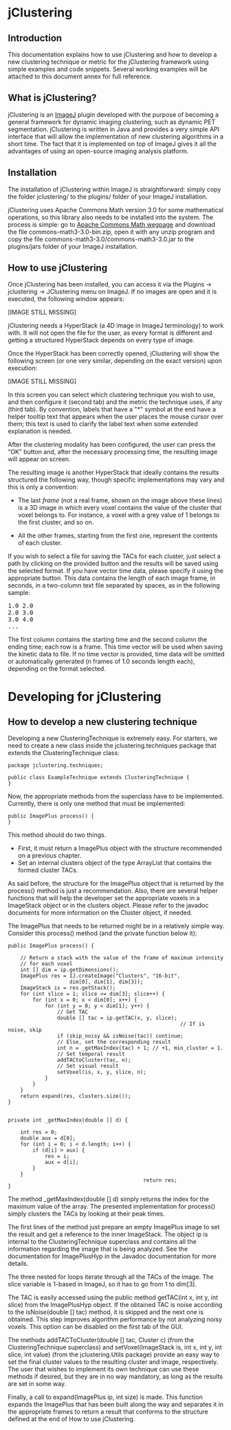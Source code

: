 # jClustering

## Introduction

This documentation explains how to use jClustering and how to develop a new
clustering technique or metric for the jClustering framework using simple
examples and code snippets. Several working examples will be attached to this
document annex for full reference.

## What is jClustering?

jClustering is an [ImageJ](http://rsbweb.nih.gov/ij/) plugin developed with the
purpose of becoming a general framework for dynamic imaging clustering, such as
dynamic PET segmentation. jClustering is written in Java and provides a very
simple API interface that will allow the implementation of new clustering
algorithms in a short time. The fact that it is implemented on top of ImageJ
gives it all the advantages of using an open-source imaging analysis platform.

## Installation

The installation of  jClustering within ImageJ is straightforward: simply copy
the folder jclustering/ to the plugins/ folder of your ImageJ installation.

jClustering uses Apache Commons Math version 3.0 for some mathematical
operations, so this library also needs to be installed into the system. The
process is simple: go to [Apache Commons Math
wegpage](http://commons.apache.org/math/download_math.cgi) and download the
file commons-math3-3.0-bin.zip, open it with any unzip program and copy the
file commons-math3-3.0/commons-math3-3.0.jar to the plugins/jars folder of your
ImageJ installation.

## How to use jClustering
Once jClustering has been installed, you can access it via the Plugins ->
jclustering -> JClustering menu on ImageJ. If no images are open and it is
executed, the following window appears:

[IMAGE STILL MISSING]

jClustering needs a HyperStack (a 4D image in ImageJ terminology) to work with.
It will not open the file for the user, as every format is different and
getting a structured HyperStack depends on every type of image.

Once the HyperStack has been correctly opened, jClustering will show the
following screen (or one very similar, depending on the exact version) upon
execution:

[IMAGE STILL MISSING]

In this screen you can select which clustering technique you wish to use, and
then configure it (second tab) and the metric the technique uses, if any (third
tab). By convention, labels that have a "\*" symbol at the end have a helper
tooltip text that appears when the user places the mouse cursor over them; this
text is used to clarify the label text when some extended explanation is
needed.

After the clustering modality has been configured, the user can press the “OK”
button and, after the necessary processing time, the resulting image will
appear on screen.

The resulting image is another HyperStack that ideally contains the results
structured the following way, though specific implementations may vary and this
is only a convention:

* The last _frame_ (not a real frame, shown on the image above these lines) is
  a 3D image in which every voxel contains the value of the cluster that voxel
  belongs to. For instance, a voxel with a grey value of 1 belongs to the
  first cluster, and so on.

* All the other frames, starting from the first one, represent the contents of
  each cluster.

If you wish to select a file for saving the TACs for each cluster, just select
a path by clicking on the provided button and the results will be saved using
the selected format. If you have vector time data, please specify it using the
appropriate button. This data contains the length of each image frame, in
seconds, in a two-column text file separated by spaces, as in the following
sample:

<pre>
1.0 2.0
2.0 3.0
3.0 4.0	
...
</pre>

The first column contains the starting time and the second column the ending
time; each row is a frame. This time vector will be used when saving the
kinetic data to file. If no time vector is provided, time data will be omitted
or automatically generated (n frames of 1.0 seconds length each), depending on
the format selected.

# Developing for jClustering

## How to develop a new clustering technique

Developing a new ClusteringTechnique is extremely easy. For starters, we need
to create a new class inside the jclustering.techniques package that extends
the ClusteringTechnique class:

	package jclustering.techniques;

	public class ExampleTechnique extends ClusteringTechnique {
	}

Now, the appropriate methods from the superclass have to be implemented.
Currently, there is only one method that must be implemented:

	public ImagePlus process() {
	}

This method should do two things. 

* First, it must return a ImagePlus object with the structure recommended on a
  previous chapter.
* Set an internal clusters object of the type ArrayList<Cluster> that contains
  the formed cluster TACs.

As said before, the structure for the ImagePlus object that is returned by the
process() method is just a recommendation. Also, there are several helper
functions that will help the developer set the appropriate voxels in a
ImageStack object or in the clusters object. Please refer to the javadoc
documents for more information on the Cluster object, if needed.

The ImagePlus that needs to be returned might be in a relatively simple way.
Consider this process() method (and the private function below it):

	public ImagePlus process() {
		
		// Return a stack with the value of the frame of maximum intensity
		// for each voxel
		int [] dim = ip.getDimensions();
		ImagePlus res = IJ.createImage("Clusters", "16-bit",	
						dim[0], dim[1], dim[3]);		
		ImageStack is = res.getStack();
		for (int slice = 1; slice <= dim[3]; slice++) {
			for (int x = 0; x < dim[0]; x++) {
				for (int y = 0; y < dim[1]; y++) {
					// Get TAC
					double [] tac = ip.getTAC(x, y, slice);
															// If is noise, skip
					if (skip_noisy && isNoise(tac)) continue;
					// Else, set the corresponding result
					int n = _getMaxIndex(tac) + 1; // +1, min_cluster = 1.					
					// Set temporal result
					addTACtoCluster(tac, n);			
					// Set visual result
					setVoxel(is, x, y, slice, n);
				}
			}
		}
		return expand(res, clusters.size());
	}


	private int _getMaxIndex(double [] d) {
		
		int res = 0;
		double aux = d[0];
		for (int i = 0; i < d.length; i++) {			
			if (d[i] > aux) {
				res = i;
				aux = d[i];
			}
		}
												return res;
	}

The method \_getMaxIndex(double [] d) simply returns the index for the maximum
value of the array. The presented implementation for process() simply clusters
the TACs by looking at their peak times.

The first lines of the method just prepare an empty ImagePlus image to set the
result and get a reference to the inner ImageStack. The object ip is internal
to the ClusteringTechnique superclass and contains all the information
regarding the image that is being analyzed. See the documentation for
ImagePlusHyp in the Javadoc documentation for more details.

The three nested for loops iterate through all the TACs of the image. The slice
variable is 1-based in ImageJ, so it has to go from 1 to dim[3].

The TAC is easily accessed using the public method getTAC(int x, int y, int
slice) from the ImagePlusHyp object. If the obtained TAC is noise according to
the isNoise(double [] tac) method, it is skipped and the next one is obtained.
This step improves algorithm performance by not analyzing noisy voxels. This
option can be disabled on the first tab of the GUI.

The methods addTACToCluster(double [] tac, Cluster c) (from the
ClusteringTechnique superclass) and setVoxel(ImageStack is, int x, int y, int
slice, int value) (from the jclustering.Utils package) provide an easy way to
set the final cluster values to the resulting cluster and image, respectively.
The user that wishes to implement its own technique can use these methods if
desired, but they are in no way mandatory, as long as the results are set in
some way.

Finally, a call to expand(ImagePlus ip, int size) is made. This function
expands the ImagePlus that has been built along the way and separates it in the
appropriate frames to return a result that conforms to the structure defined at
the end of How to use jClustering.


